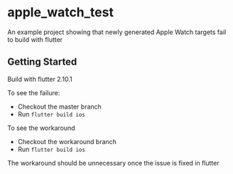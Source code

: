 # apple_watch_test

An example project showing that newly generated Apple Watch targets fail to build with flutter

## Getting Started

Build with flutter 2.10.1

To see the failure:
 - Checkout the master branch
 - Run `flutter build ios`

To see the workaround
 - Checkout the workaround branch
 - Run `flutter build ios`

The workaround should be unnecessary once the issue is fixed in flutter